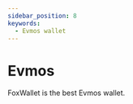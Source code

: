 ```yaml
---
sidebar_position: 8
keywords:
  - Evmos wallet
---
```


# Evmos

FoxWallet is the best Evmos wallet.